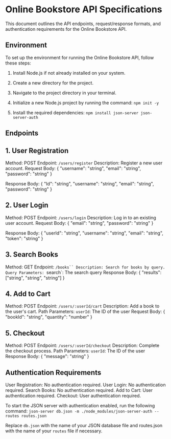 #  Online Bookstore API Specifications

This document outlines the API endpoints, request/response formats, and authentication requirements for the Online Bookstore API.

## Environment

To set up the environment for running the Online Bookstore API, follow these steps:

1. Install Node.js if not already installed on your system.
2. Create a new directory for the project.
3. Navigate to the project directory in your terminal.
4. Initialize a new Node.js project by running the command:
`npm init -y`

5. Install the required dependencies:
`npm install json-server json-server-auth`

## Endpoints

## 1. User Registration

Method: POST
Endpoint: `/users/register`
Description: Register a new user account.
Request Body:
{
  "username": "string",
  "email": "string",
  "password": "string"
}

Response Body:
{
  "Id": "string",
  "username": "string",
  "email": "string",
  "password": "string"
}


## 2. User Login

Method: POST
Endpoint: `/users/login`
Description: Log in to an existing user account.
Request Body:
{
  "email": "string",
  "password": "string"
}

Response Body:
{
  "userId": "string",
  "username": "string",
  "email": "string",
  "token": "string"
}


## 3. Search Books

Method: GET
Endpoint: `/books``
Description: Search for books by query.
Query Parameters:
`search`: The search query
Response Body:
{
  "results": ["string", "string", "string"]
}


## 4. Add to Cart

Method: POST
Endpoint: `/users/:userId/cart`
Description: Add a book to the user's cart.
Path Parameters:
`userId`: The ID of the user
Request Body:
{
  "bookId": "string",
  "quantity": "number"
}

## 5. Checkout

Method: POST
Endpoint: `/users/:userId/checkout`
Description: Complete the checkout process.
Path Parameters:
`userId`: The ID of the user
Response Body:
{
  "message": "string"
}


## Authentication Requirements

User Registration: No authentication required.
User Login: No authentication required.
Search Books: No authentication required.
Add to Cart: User authentication required.
Checkout: User authentication required.

To start the JSON server with authentication enabled, run the following command:
`json-server db.json -m ./node_modules/json-server-auth --routes routes.json`


Replace `db.json` with the name of your JSON database file and routes.json with the name of your `routes` file if necessary.
